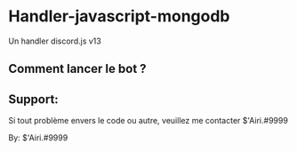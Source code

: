 # Handler-javascript-mongodb
Un handler discord.js v13

## Comment lancer le bot ?



## Support:

Si tout problème envers le code ou autre, veuillez me contacter $'Airi.#9999

By: $'Airi.#9999

